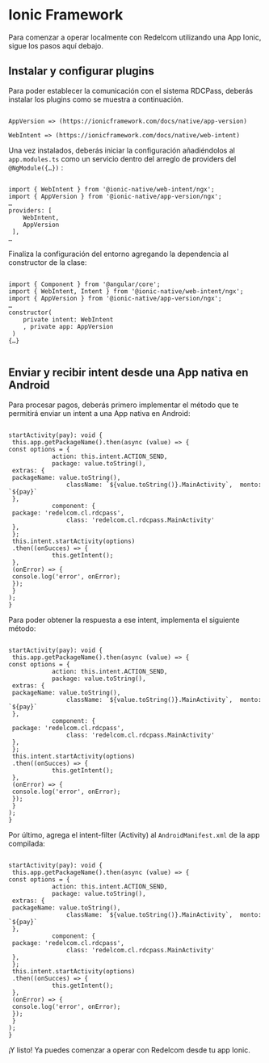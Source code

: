# Ionic Framework 

Para comenzar a operar localmente con Redelcom utilizando una App Ionic, sigue los pasos aquí debajo. 

## Instalar y configurar plugins

Para poder establecer la comunicación con el sistema RDCPass, deberás instalar los plugins como se muestra a continuación.


```ionic

AppVersion => (https://ionicframework.com/docs/native/app-version) 

WebIntent => (https://ionicframework.com/docs/native/web-intent)

```


Una vez instalados, deberás iniciar la configuración añadiéndolos al `app.modules.ts` como un servicio dentro del arreglo de providers del `@NgModule({…})` : 

```ionic

import { WebIntent } from '@ionic-native/web-intent/ngx'; 
import { AppVersion } from '@ionic-native/app-version/ngx'; 
… 
providers: [ 
 	WebIntent, 
 	AppVersion 
 ], 
… 

```

Finaliza la configuración del entorno agregando la dependencia al constructor de la clase:


```ionic

import { Component } from '@angular/core'; 
import { WebIntent, Intent } from '@ionic-native/web-intent/ngx'; 
import { AppVersion } from '@ionic-native/app-version/ngx'; 
… 
constructor( 
 	private intent: WebIntent 
 	, private app: AppVersion 
 ) 
{…}
 
```

## Enviar y recibir intent desde una App nativa en Android

Para procesar pagos, deberás primero implementar el método que te permitirá enviar un intent a una App nativa en Android:

```ionic

startActivity(pay): void { 
 this.app.getPackageName().then(async (value) => {  
const options = { 
 			action: this.intent.ACTION_SEND, 
 			package: value.toString(), 
 extras: { 
 packageName: value.toString(), 
 				className: `${value.toString()}.MainActivity`,  monto: `${pay}` 
 }, 
 			component: { 
 package: 'redelcom.cl.rdcpass', 
 				class: 'redelcom.cl.rdcpass.MainActivity' 
 }, 
 }; 
 this.intent.startActivity(options) 
 .then((onSucces) => { 
 			this.getIntent(); 
 }, 
 (onError) => { 
 console.log('error', onError); 
 }); 
 } 
);  
}

```

Para poder obtener la respuesta a ese intent, implementa el siguiente método:

```ionic

startActivity(pay): void { 
 this.app.getPackageName().then(async (value) => {  
const options = { 
 			action: this.intent.ACTION_SEND, 
 			package: value.toString(), 
 extras: { 
 packageName: value.toString(), 
 				className: `${value.toString()}.MainActivity`,  monto: `${pay}` 
 }, 
 			component: { 
 package: 'redelcom.cl.rdcpass', 
 				class: 'redelcom.cl.rdcpass.MainActivity' 
 }, 
 }; 
 this.intent.startActivity(options) 
 .then((onSucces) => { 
 			this.getIntent(); 
 }, 
 (onError) => { 
 console.log('error', onError); 
 }); 
 } 
);  
}

```

Por último, agrega el intent-filter (Activity) al `AndroidManifest.xml` de la app compilada:


```ionic

startActivity(pay): void { 
 this.app.getPackageName().then(async (value) => {  
const options = { 
 			action: this.intent.ACTION_SEND, 
 			package: value.toString(), 
 extras: { 
 packageName: value.toString(), 
 				className: `${value.toString()}.MainActivity`,  monto: `${pay}` 
 }, 
 			component: { 
 package: 'redelcom.cl.rdcpass', 
 				class: 'redelcom.cl.rdcpass.MainActivity' 
 }, 
 }; 
 this.intent.startActivity(options) 
 .then((onSucces) => { 
 			this.getIntent(); 
 }, 
 (onError) => { 
 console.log('error', onError); 
 }); 
 } 
);  
}

```

¡Y listo! Ya puedes comenzar a operar con Redelcom desde tu app Ionic.
